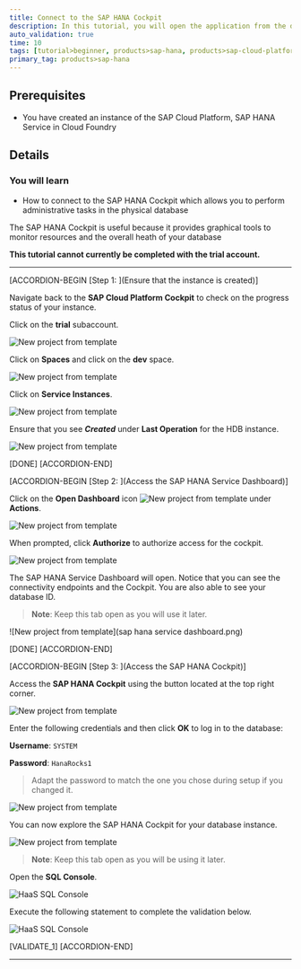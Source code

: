 ```yaml
---
title: Connect to the SAP HANA Cockpit
description: In this tutorial, you will open the application from the dashboard and connect to the SAP HANA Cockpit.
auto_validation: true
time: 10
tags: [tutorial>beginner, products>sap-hana, products>sap-cloud-platform\,-sap-hana-service]
primary_tag: products>sap-hana
---
```


## Prerequisites
 - You have created an instance of the SAP Cloud Platform, SAP HANA Service in Cloud Foundry


## Details
### You will learn
  - How to connect to the SAP HANA Cockpit which allows you to perform administrative tasks in the physical database

The SAP HANA Cockpit is useful because it provides graphical tools to monitor resources and the overall heath of your database

**This tutorial cannot currently be completed with the trial account.**

---

[ACCORDION-BEGIN [Step 1: ](Ensure that the instance is created)]

Navigate back to the **SAP Cloud Platform Cockpit** to check on the progress status of your instance.

Click on the **trial** subaccount.

![New project from template](1.png)

Click on **Spaces** and click on the **dev** space.

![New project from template](2.png)

Click on **Service Instances**.

![New project from template](3.png)

Ensure that you see ***Created*** under **Last Operation** for the HDB instance.

![New project from template](4.png)

[DONE]
[ACCORDION-END]

[ACCORDION-BEGIN [Step 2: ](Access the SAP HANA Service Dashboard)]

Click on the **Open Dashboard** icon ![New project from template](5.png) under **Actions**.

![New project from template](6.png)

When prompted, click **Authorize** to authorize access for the cockpit.

![New project from template](7.png)

The SAP HANA Service Dashboard will open. Notice that you can see the connectivity endpoints and the Cockpit. You are also able to see your database ID.

>**Note**: Keep this tab open as you will use it later.

![New project from template](sap hana service dashboard.png)

[DONE]
[ACCORDION-END]


[ACCORDION-BEGIN [Step 3: ](Access the SAP HANA Cockpit)]

Access the **SAP HANA Cockpit** using the button located at the top right corner.

![New project from template](8.png)

Enter the following credentials and then click **OK** to log in to the database:

**Username**: `SYSTEM`

**Password**: `HanaRocks1`

> Adapt the password to match the one you chose during setup if you changed it.

![New project from template](9.png)

You can now explore the SAP HANA Cockpit for your database instance.

![New project from template](10.png)

>**Note**: Keep this tab open as you will be using it later.

Open the **SQL Console**.

![HaaS SQL Console](11.png)

Execute the following statement to complete the validation below.

![HaaS SQL Console](12.png)

[VALIDATE_1]
[ACCORDION-END]

---
